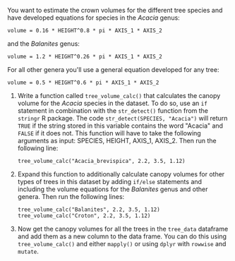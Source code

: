 <!-- ---
layout: exercise
topic: Loops
title: Crown Volume Calculation
language: R
--- -->

You want to estimate the crown volumes for the different tree species and have
developed equations for species in the *Acacia* genus:

```
volume = 0.16 * HEIGHT^0.8 * pi * AXIS_1 * AXIS_2
```

and the *Balanites* genus:

```
volume = 1.2 * HEIGHT^0.26 * pi * AXIS_1 * AXIS_2
```

For all other genera you'll use a general equation developed for any tree:

```
volume = 0.5 * HEIGHT^0.6 * pi * AXIS_1 * AXIS_2
```

1. Write a function called `tree_volume_calc()` that calculates the canopy volume for the *Acacia* species in the dataset. To do so, use an `if` statement in combination with the `str_detect()` function from the `stringr` R package. The code `str_detect(SPECIES, "Acacia")` will return `TRUE` if the string stored in this variable contains the word "Acacia" and `FALSE` if it does not. This function will have to take the following arguments as input: SPECIES, HEIGHT, AXIS_1, AXIS_2. Then run the following line:

	`tree_volume_calc("Acacia_brevispica", 2.2, 3.5, 1.12)`

2. Expand this function to additionally calculate canopy volumes for other types of trees in this dataset by adding `if/else` statements and including the volume equations for the *Balanites* genus and other genera. Then run the following lines:

	`tree_volume_calc("Balanites", 2.2, 3.5, 1.12)`
	`tree_volume_calc("Croton", 2.2, 3.5, 1.12)`

3. Now get the canopy volumes for all the trees in the `tree_data` dataframe and add them as a new column to the data frame. You can do this using `tree_volume_calc()` and either `mapply()` or using `dplyr` with `rowwise` and `mutate`.
